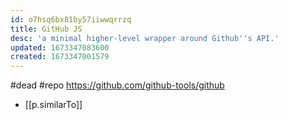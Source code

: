 ```yaml
---
id: o7hsq6bx81by57iiwwqrrzq
title: GitHub JS
desc: 'a minimal higher-level wrapper around Github''s API.'
updated: 1673347083600
created: 1673347001579
---
```


#dead
#repo https://github.com/github-tools/github
- [[p.similarTo]] 
